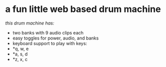 # a fun little web based drum machine

_this drum machine has:_

- two banks with 9 audio clips each
- easy toggles for power, audio, and banks
- keyboard support to play with keys: 
- *q, w, e 
- *a, s, d 
- *z, x, c
